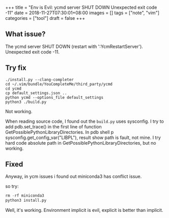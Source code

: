 +++
title = "Env is Evil: ycmd server SHUT DOWN Unexpected exit code -11"
date = 2018-11-27T07:30:01+08:00
images = []
tags = ["note", "vim"]
categories = ["tool"]
draft = false
+++

## What issue?
The ycmd server SHUT DOWN (restart with ':YcmRestartServer'). Unexpected exit code -11.

## Try fix

```shell
./install.py --clang-completer
cd ~/.vim/bundle/YouCompleteMe/third_party/ycmd
cd ycmd
cp default_settings.json ..
python ycmd --options_file default_settings
python3 ./build.py
```

 Not working.

When reading source code, I found out the `build.py` uses sysconfig.
I try to add pdb.set_trace() in the first line of function GetPossiblePythonLibraryDirectories.
In pdb shell p sysconfig.get_config_var("LIBPL"), result show  path is fault, not  mine.
I try hard code absolute path in GetPossiblePythonLibraryDirectories, but no working.

## Fixed

Anyway, in ycm issues i found out miniconda3 has conflict issue.

so try:

```python
rm -rf miniconda3
python3 install.py
```

Well, it's working.
Environment implicit is evil,  explicit is better than implicit.

